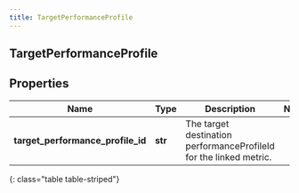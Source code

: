```yaml
---
title: TargetPerformanceProfile
---
```

## TargetPerformanceProfile

## Properties

|Name | Type | Description | Notes|
|------------ | ------------- | ------------- | -------------|
| **target_performance_profile_id** | **str** | The target destination performanceProfileId for the linked metric. | |
{: class="table table-striped"}


